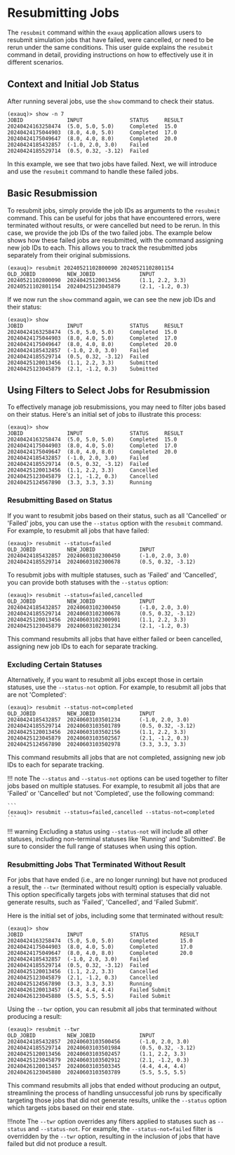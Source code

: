 # Resubmitting Jobs

The `resubmit` command within the `exauq` application allows users to resubmit simulation 
jobs that have failed, were cancelled, or need to be rerun under the same conditions. 
This user guide explains the `resubmit` command in detail, providing instructions on how 
to effectively use it in different scenarios.

## Context and Initial Job Status

After running several jobs, use the `show` command to check their status.

```
(exauq)> show -n 7
JOBID              INPUT               STATUS     RESULT 
20240424163258474  (5.0, 5.0, 5.0)     Completed  15.0  
20240424175044903  (8.0, 4.0, 5.0)     Completed  17.0          
20240424175049647  (8.0, 4.0, 8.0)     Completed  20.0
20240424185432857  (-1.0, 2.0, 3.0)    Failed
20240424185529714  (0.5, 0.32, -3.12)  Failed
```

In this example, we see that two jobs have failed. Next, we will introduce and use the `resubmit` command to handle these failed jobs.

## Basic Resubmission

To resubmit jobs, simply provide the job IDs as arguments to the `resubmit` command. 
This can be useful for jobs that have encountered errors, were terminated without 
results, or were cancelled but need to be rerun. In this case, we provide the job IDs 
of the two failed jobs. The example below shows how these failed jobs are resubmitted, 
with the command assigning new job IDs to each. This allows you to track the resubmitted 
jobs separately from their original submissions.

```
(exauq)> resubmit 20240521102800090 20240521102801154
OLD_JOBID          NEW_JOBID              INPUT               
20240521102800090  20240425120013456      (1.1, 2.2, 3.3)
20240521102801154  20240425123045879      (2.1, -1.2, 0.3) 
```

If we now run the `show` command again, we can see the new job IDs and their status:

``` 
(exauq)> show
JOBID              INPUT               STATUS     RESULT
20240424163258474  (5.0, 5.0, 5.0)     Completed  15.0
20240424175044903  (8.0, 4.0, 5.0)     Completed  17.0
20240424175049647  (8.0, 4.0, 8.0)     Completed  20.0
20240424185432857  (-1.0, 2.0, 3.0)    Failed
20240424185529714  (0.5, 0.32, -3.12)  Failed
20240425120013456  (1.1, 2.2, 3.3)     Submitted
20240425123045879  (2.1, -1.2, 0.3)    Submitted
```

## Using Filters to Select Jobs for Resubmission

To effectively manage job resubmissions, you may need to filter jobs based on their status. 
Here's an initial set of jobs to illustrate this process:

```
(exauq)> show
JOBID              INPUT               STATUS     RESULT
20240424163258474  (5.0, 5.0, 5.0)     Completed  15.0  
20240424175044903  (8.0, 4.0, 5.0)     Completed  17.0          
20240424175049647  (8.0, 4.0, 8.0)     Completed  20.0
20240424185432857  (-1.0, 2.0, 3.0)    Failed
20240424185529714  (0.5, 0.32, -3.12)  Failed
20240425120013456  (1.1, 2.2, 3.3)     Cancelled
20240425123045879  (2.1, -1.2, 0.3)    Cancelled
20240425124567890  (3.3, 3.3, 3.3)     Running
```

### Resubmitting Based on Status

If you want to resubmit jobs based on their status, such as all 'Cancelled' or 
'Failed' jobs, you can use the `--status` option with the `resubmit` command. 
For example, to resubmit all jobs that have failed:

```
(exauq)> resubmit --status=failed
OLD_JOBID          NEW_JOBID              INPUT               
20240424185432857  20240603102300450      (-1.0, 2.0, 3.0)
20240424185529714  20240603102300678      (0.5, 0.32, -3.12)
```

To resubmit jobs with multiple statuses, such as 'Failed' and 'Cancelled', you 
can provide both statuses with the `--status` option:

```
(exauq)> resubmit --status=failed,cancelled
OLD_JOBID          NEW_JOBID              INPUT               
20240424185432857  20240603102300450      (-1.0, 2.0, 3.0)
20240424185529714  20240603102300678      (0.5, 0.32, -3.12)
20240425120013456  20240603102300901      (1.1, 2.2, 3.3)
20240425123045879  20240603102301234      (2.1, -1.2, 0.3)
```

This command resubmits all jobs that have either failed or been cancelled, 
assigning new job IDs to each for separate tracking.

### Excluding Certain Statuses

Alternatively, if you want to resubmit all jobs except those in certain statuses, use 
the `--status-not` option. For example, to resubmit all jobs that are not 'Completed':

```
(exauq)> resubmit --status-not=completed
OLD_JOBID          NEW_JOBID              INPUT               
20240424185432857  20240603103501234      (-1.0, 2.0, 3.0)
20240424185529714  20240603103501789      (0.5, 0.32, -3.12)
20240425120013456  20240603103502156      (1.1, 2.2, 3.3)
20240425123045879  20240603103502567      (2.1, -1.2, 0.3)
20240425124567890  20240603103502978      (3.3, 3.3, 3.3)
```

This command resubmits all jobs that are not completed, assigning new job IDs to each for 
separate tracking.

!!! note
    The `--status` and `--status-not` options can be used together to filter jobs based on 
    multiple statuses. For example, to resubmit all jobs that are 'Failed' or 'Cancelled' 
    but not 'Completed', use the following command:

    ```
    (exauq)> resubmit --status=failed,cancelled --status-not=completed
    ```
!!! warning
    Excluding a status using `--status-not` will include all other statuses, including
    non-terminal statuses like 'Running' and 'Submitted'. Be sure to consider the full
    range of statuses when using this option.

### Resubmitting Jobs That Terminated Without Result

For jobs that have ended (i.e., are no longer running) but have not produced a result, 
the `--twr` (terminated without result) option is especially valuable. This option 
specifically targets jobs with terminal statuses that did not generate results, such 
as 'Failed', 'Cancelled', and 'Failed Submit'.

Here is the initial set of jobs, including some that terminated without result:

```
(exauq)> show
JOBID              INPUT               STATUS          RESULT
20240424163258474  (5.0, 5.0, 5.0)     Completed       15.0  
20240424175044903  (8.0, 4.0, 5.0)     Completed       17.0          
20240424175049647  (8.0, 4.0, 8.0)     Completed       20.0
20240424185432857  (-1.0, 2.0, 3.0)    Failed
20240424185529714  (0.5, 0.32, -3.12)  Failed
20240425120013456  (1.1, 2.2, 3.3)     Cancelled
20240425123045879  (2.1, -1.2, 0.3)    Cancelled
20240425124567890  (3.3, 3.3, 3.3)     Running
20240426120013457  (4.4, 4.4, 4.4)     Failed Submit
20240426123045880  (5.5, 5.5, 5.5)     Failed Submit
```

Using the `--twr` option, you can resubmit all jobs that terminated without producing 
a result:

```
(exauq)> resubmit --twr
OLD_JOBID          NEW_JOBID              INPUT               
20240424185432857  20240603103500456      (-1.0, 2.0, 3.0)
20240424185529714  20240603103501984      (0.5, 0.32, -3.12)
20240425120013456  20240603103502457      (1.1, 2.2, 3.3)
20240425123045879  20240603103502912      (2.1, -1.2, 0.3)
20240426120013457  20240603103503345      (4.4, 4.4, 4.4)
20240426123045880  20240603103503789      (5.5, 5.5, 5.5)
```

This command resubmits all jobs that ended without producing an output, streamlining 
the process of handling unsuccessful job runs by specifically targeting those jobs that 
did not generate results, unlike the `--status` option which targets jobs based on 
their end state.

!!!note
    The `--twr` option overrides any filters applied to statuses such as `--status` and 
    `--status-not`. For example, the `--status-not=failed` filter is overridden by the 
    `--twr` option, resulting in the inclusion of jobs that have failed but did not produce
    a result.
